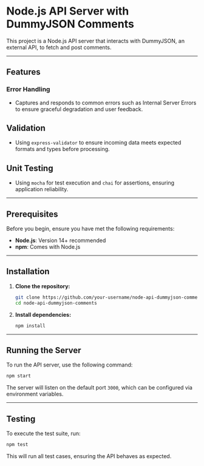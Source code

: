 
# Node.js API Server with DummyJSON Comments
This project is a Node.js API server that interacts with DummyJSON, an external API, to fetch and post comments.

---
## Features

### Error Handling
- Captures and responds to common errors such as Internal Server Errors to ensure graceful degradation and user feedback.
## Validation
- Using `express-validator` to ensure incoming data meets expected formats and types before processing.
## Unit Testing
- Using `mocha` for test execution and `chai` for assertions, ensuring application reliability.

---
## Prerequisites

Before you begin, ensure you have met the following requirements:

- **Node.js**: Version 14+ recommended
- **npm**: Comes with Node.js

---
## Installation

1. **Clone the repository:**

   ```bash
   git clone https://github.com/your-username/node-api-dummyjson-comments.git
   cd node-api-dummyjson-comments
   ```

2. **Install dependencies:**

   ```bash
   npm install
   ```

---
## Running the Server

To run the API server, use the following command:

```bash
npm start
```

The server will listen on the default port `3000`, which can be configured via environment variables.

---
## Testing

To execute the test suite, run:

```bash
npm test
```

This will run all test cases, ensuring the API behaves as expected.
